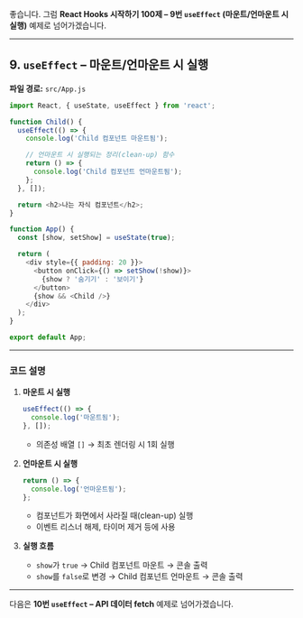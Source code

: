 좋습니다.
그럼 **React Hooks 시작하기 100제 – 9번 `useEffect` (마운트/언마운트 시 실행)** 예제로 넘어가겠습니다.

---

## 9. `useEffect` – 마운트/언마운트 시 실행

**파일 경로:** `src/App.js`

```javascript
import React, { useState, useEffect } from 'react';

function Child() {
  useEffect(() => {
    console.log('Child 컴포넌트 마운트됨');

    // 언마운트 시 실행되는 정리(clean-up) 함수
    return () => {
      console.log('Child 컴포넌트 언마운트됨');
    };
  }, []);

  return <h2>나는 자식 컴포넌트</h2>;
}

function App() {
  const [show, setShow] = useState(true);

  return (
    <div style={{ padding: 20 }}>
      <button onClick={() => setShow(!show)}>
        {show ? '숨기기' : '보이기'}
      </button>
      {show && <Child />}
    </div>
  );
}

export default App;
```

---

### 코드 설명

1. **마운트 시 실행**

   ```javascript
   useEffect(() => {
     console.log('마운트됨');
   }, []);
   ```

   * 의존성 배열 `[]` → 최초 렌더링 시 1회 실행

2. **언마운트 시 실행**

   ```javascript
   return () => {
     console.log('언마운트됨');
   };
   ```

   * 컴포넌트가 화면에서 사라질 때(clean-up) 실행
   * 이벤트 리스너 해제, 타이머 제거 등에 사용

3. **실행 흐름**

   * `show`가 `true` → Child 컴포넌트 마운트 → 콘솔 출력
   * `show`를 `false`로 변경 → Child 컴포넌트 언마운트 → 콘솔 출력

---

다음은 **10번 `useEffect` – API 데이터 fetch** 예제로 넘어가겠습니다.
